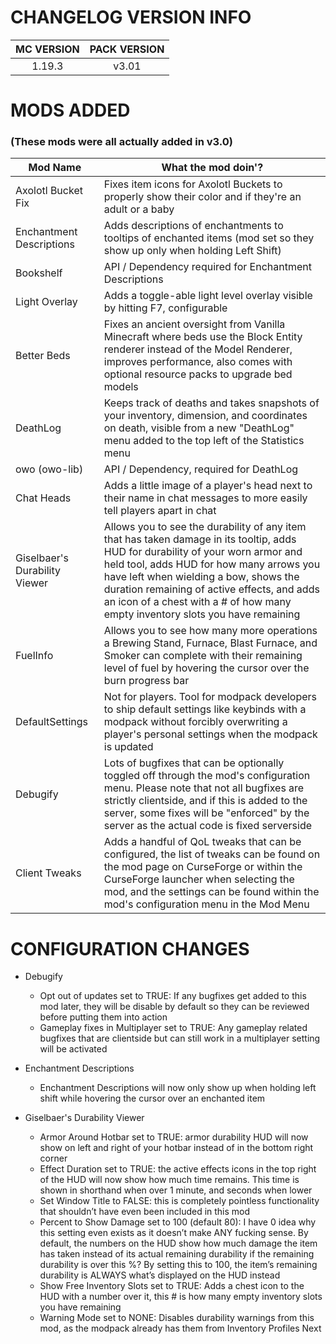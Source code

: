 # CHANGELOG VERSION INFO
| MC VERSION | PACK VERSION |
| :---: | :---: |
| 1.19.3 | v3.01 |

# MODS ADDED
### (These mods were all actually added in v3.0)
Mod Name | What the mod doin'?
--- | ---
Axolotl Bucket Fix | Fixes item icons for Axolotl Buckets to properly show their color and if they're an adult or a baby
Enchantment Descriptions | Adds descriptions of enchantments to tooltips of enchanted items (mod set so they show up only when holding Left Shift)
Bookshelf | API / Dependency required for Enchantment Descriptions
Light Overlay | Adds a toggle-able light level overlay visible by hitting F7, configurable
Better Beds | Fixes an ancient oversight from Vanilla Minecraft where beds use the Block Entity renderer instead of the Model Renderer, improves performance, also comes with optional resource packs to upgrade bed models
DeathLog | Keeps track of deaths and takes snapshots of your inventory, dimension, and coordinates on death, visible from a new "DeathLog" menu added to the top left of the Statistics menu
owo (owo-lib) | API / Dependency, required for DeathLog
Chat Heads | Adds a little image of a player's head next to their name in chat messages to more easily tell players apart in chat
Giselbaer's Durability Viewer | Allows you to see the durability of any item that has taken damage in its tooltip, adds HUD for durability of your worn armor and held tool, adds HUD for how many arrows you have left when wielding a bow, shows the duration remaining of active effects, and adds an icon of a chest with a # of how many empty inventory slots you have remaining
FuelInfo | Allows you to see how many more operations a Brewing Stand, Furnace, Blast Furnace, and Smoker can complete with their remaining level of fuel by hovering the cursor over the burn progress bar
DefaultSettings | Not for players. Tool for modpack developers to ship default settings like keybinds with a modpack without forcibly overwriting a player's personal settings when the modpack is updated
Debugify | Lots of bugfixes that can be optionally toggled off through the mod's configuration menu. Please note that not all bugfixes are strictly clientside, and if this is added to the server, some fixes will be "enforced" by the server as the actual code is fixed serverside
Client Tweaks | Adds a handful of QoL tweaks that can be configured, the list of tweaks can be found on the mod page on CurseForge or within the CurseForge launcher when selecting the mod, and the settings can be found within the mod's configuration menu in the Mod Menu 


# CONFIGURATION CHANGES

* Debugify
  * Opt out of updates set to TRUE: If any bugfixes get added to this mod later, they will be disable by default so they can be reviewed before putting them into action
  * Gameplay fixes in Multiplayer set to TRUE: Any gameplay related bugfixes that are clientside but can still work in a multiplayer setting will be activated

* Enchantment Descriptions
  * Enchantment Descriptions will now only show up when holding left shift while hovering the cursor over an enchanted item

* Giselbaer's Durability Viewer
  * Armor Around Hotbar set to TRUE: armor durability HUD will now show on left and right of your hotbar instead of in the bottom right corner
  * Effect Duration set to TRUE: the active effects icons in the top right of the HUD will now show how much time remains. This time is shown in shorthand when over 1 minute, and seconds when lower
  * Set Window Title to FALSE: this is completely pointless functionality that shouldn’t have even been included in this mod
  * Percent to Show Damage set to 100 (default 80): I have 0 idea why this setting even exists as it doesn’t make ANY fucking sense. By default, the numbers on the HUD show how much damage the item has taken instead of its actual remaining durability if the remaining durability is over this %? By setting this to 100, the item’s remaining durability is ALWAYS what’s displayed on the HUD instead
  * Show Free Inventory Slots set to TRUE: Adds a chest icon to the HUD with a number over it, this # is how many empty inventory slots you have remaining
  * Warning Mode set to NONE: Disables durability warnings from this mod, as the modpack already has them from Inventory Profiles Next

